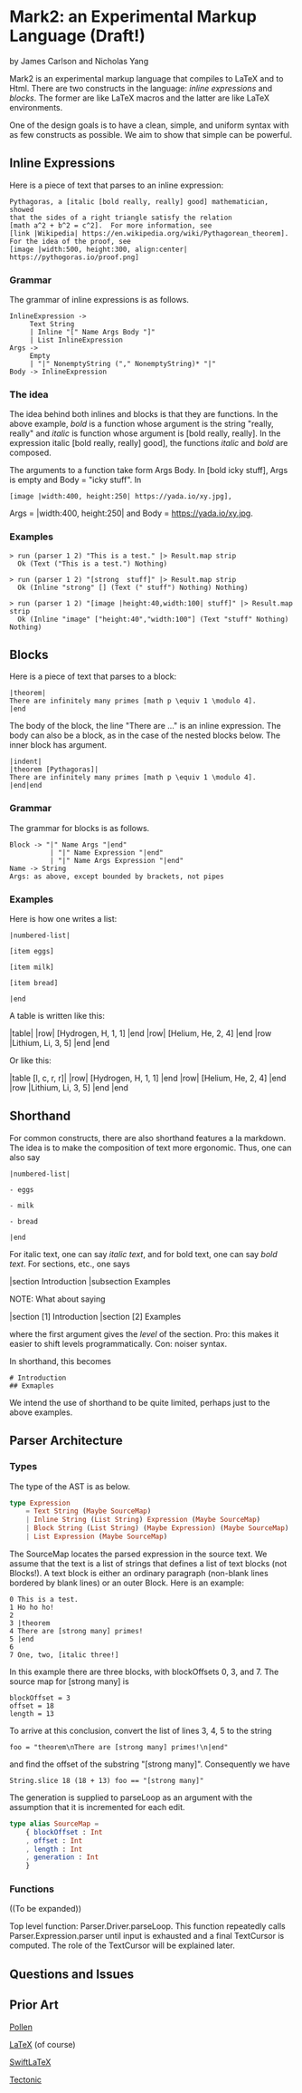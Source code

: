 # Mark2: an Experimental Markup Language (Draft!)

by James Carlson and Nicholas Yang


Mark2 is an experimental markup language that compiles to LaTeX and to Html.   There are two constructs in the language: _inline expressions_ and _blocks_.
The former are like LaTeX macros and the latter are like LaTeX environments.

One of the design goals is to have a clean, simple, and uniform syntax with as few
constructs as possible.  We aim to show that simple can be powerful.

## Inline Expressions

Here is a piece of text that parses to an inline expression:

	Pythagoras, a [italic [bold really, really] good] mathematician, showed
	that the sides of a right triangle satisfy the relation
	[math a^2 + b^2 = c^2].  For more information, see
	[link |Wikipedia| https://en.wikipedia.org/wiki/Pythagorean_theorem].
	For the idea of the proof, see
	[image |width:500, height:300, align:center| https://pythogoras.io/proof.png]


### Grammar

The grammar of inline expressions is as follows.

	InlineExpression ->   
         Text String
         | Inline "[" Name Args Body "]"
         | List InlineExpression
	Args -> 
         Empty 
         | "|" NonemptyString ("," NonemptyString)* "|"
	Body -> InlineExpression


### The idea

The idea behind both inlines and blocks is that they are functions. In the
above example, _bold_ is a function whose argument is the string "really, really"
 and _italic_ is function whose argument is [bold really, really]. In the
 expression italic [bold really, really] good], the functions _italic_ and
 _bold_ are composed.

The arguments to a function take form Args Body.  In [bold icky stuff],
Args is empty and Body = "icky stuff".  In

	[image |width:400, height:250| https://yada.io/xy.jpg],

Args = |width:400, height:250| and Body = https://yada.io/xy.jpg.


### Examples

```
> run (parser 1 2) "This is a test." |> Result.map strip
  Ok (Text ("This is a test.") Nothing)

> run (parser 1 2) "[strong  stuff]" |> Result.map strip
  Ok (Inline "strong" [] (Text (" stuff") Nothing) Nothing)

> run (parser 1 2) "[image |height:40,width:100| stuff]" |> Result.map strip
  Ok (Inline "image" ["height:40","width:100"] (Text "stuff" Nothing) Nothing)
```

## Blocks

Here is a piece of text that parses to a block:

	|theorem|
	There are infinitely many primes [math p \equiv 1 \modulo 4].
	|end

The body of the block, the line "There are ..." is an inline expression.
The body can also be a block, as in the case of the nested blocks below.
The inner block has argument.

	|indent|
    |theorem [Pythagoras]|
	There are infinitely many primes [math p \equiv 1 \modulo 4].
	|end|end


### Grammar

The grammar for blocks is as follows.

	Block -> "|" Name Args "|end"
			  | "|" Name Expression "|end"
			  | "|" Name Args Expression "|end"
	Name -> String
	Args: as above, except bounded by brackets, not pipes

### Examples

Here is how one writes a list:

	|numbered-list|

	[item eggs]

	[item milk]

	[item bread]

	|end

A table is written like this:

|table|
  |row| [Hydrogen, H, 1, 1] |end
  |row| [Helium, He, 2, 4]  |end
  |row |Lithium, Li, 3, 5]  |end
|end

Or like this:

|table [l, c, r, r]|
  |row| [Hydrogen, H, 1, 1] |end
  |row| [Helium, He, 2, 4]  |end
  |row |Lithium, Li, 3, 5]  |end
|end


## Shorthand

For common constructs, there are also shorthand features
a la markdown. The idea is to make the composition of text more ergonomic.
Thus, one can also say

	|numbered-list|

	- eggs

	- milk

	- bread

	|end

For italic text, one can say _italic text_, and for bold text, one can say *bold text*.
For sections, etc., one says

|section Introduction
|subsection Examples

NOTE: What about saying

|section [1] Introduction
|section [2] Examples

where the first argument gives the _level_ of the section.
Pro: this makes it easier to shift levels programmatically.
Con: noiser syntax.

In shorthand, this becomes

	# Introduction
	## Exmaples

We intend the use of shorthand to be quite limited, perhaps just to the above examples.

## Parser Architecture

### Types

The type of the AST is as below.

```elm
type Expression
	= Text String (Maybe SourceMap)
	| Inline String (List String) Expression (Maybe SourceMap)
	| Block String (List String) (Maybe Expression) (Maybe SourceMap)
	| List Expression (Maybe SourceMap)
```

The SourceMap locates the parsed expression in the source text.
We assume that the text is a list of strings that defines
a list of text blocks (not Blocks!).  A text block is either
an ordinary paragraph (non-blank lines bordered by blank lines)
or an outer Block.  Here is an example:

	0 This is a test.
	1 Ho ho ho!
	2
	3 |theorem
	4 There are [strong many] primes!
	5 |end
	6
	7 One, two, [italic three!]

In this example there are three blocks, with blockOffsets
0, 3, and 7.  The source map for [strong many] is

	blockOffset = 3
	offset = 18
	length = 13

To arrive at this conclusion, convert the list of
lines 3, 4, 5 to the string

	foo = "theorem\nThere are [strong many] primes!\n|end"

and find the offset of the substring "[strong many]".
Consequently we have

	String.slice 18 (18 + 13) foo == "[strong many]"

The generation is supplied to parseLoop as an argument
with the assumption that it is incremented for each
edit.


```elm
type alias SourceMap =
	{ blockOffset : Int
	, offset : Int
	, length : Int
	, generation : Int
	}
```

### Functions

((To be expanded))

Top level function: Parser.Driver.parseLoop.  This function repeatedly
calls Parser.Expression.parser until input is exhausted and a final
TextCursor is computed.  The role of the TextCursor will be explained
later.

## Questions and Issues


## Prior Art

[Pollen](https://docs.racket-lang.org/pollen/)

[LaTeX](https://www.latex-project.org/) (of course)

[SwiftLaTeX](https://github.com/SwiftLaTeX/SwiftLaTeX)

[Tectonic](https://tectonic-typesetting.github.io/en-US/)
